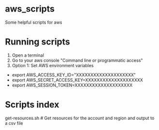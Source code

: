 # aws_scripts
Some helpful scripts for aws

# Running scripts 
1. Open a terminal 
2. Go to your aws console "Command line or programmatic access"
3. Option 1: Set AWS environment variables

- export AWS_ACCESS_KEY_ID="XXXXXXXXXXXXXXXXXXXX"
- export AWS_SECRET_ACCESS_KEY=XXXXXXXXXXXXXXXXXXXX
- export AWS_SESSION_TOKEN=XXXXXXXXXXXXXXXXXXXX

# Scripts index
get-resources.sh # Get resources for the account and region and output to a csv file
